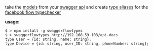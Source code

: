 take the [models](https://github.com/swagger-api/swagger-core/wiki/Annotations#apimodel) from your [swagger api](https://github.com/swagger-api/swagger-spec) and create [type aliases](http://flowtype.org/docs/objects.html#reusable-object-types) for the [facebook flow typechecker](http://flowtype.org/docs/getting-started.html#_)

**usage:**

```
$ > npm install -g swaggerflowtypes
$ > swaggerflowtypes http://192.168.59.103/api-docs
type User = {id: string, name: string};
type Device = {id: string, user_ID: string, phoneNumber: string};
```

